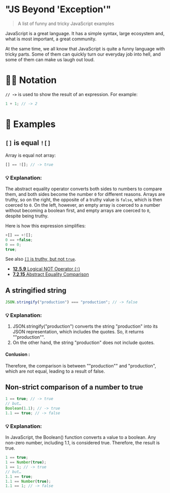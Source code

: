 # "JS Beyond 'Exception'"

> A list of funny and tricky JavaScript examples

JavaScript is a great language. It has a simple syntax, large ecosystem and, what is most important, a great community.

At the same time, we all know that JavaScript is quite a funny language with tricky parts. Some of them can quickly turn our everyday job into hell, and some of them can make us laugh out loud.

# ✍🏻 Notation

**`// ->`** is used to show the result of an expression. For example:

```js
1 + 1; // -> 2
```

# 👀 Examples

## `[]` is equal `![]`

Array is equal not array:

```js
[] == ![]; // -> true
```

### 💡 Explanation:

The abstract equality operator converts both sides to numbers to compare them, and both sides become the number `0` for different reasons. Arrays are truthy, so on the right, the opposite of a truthy value is `false`, which is then coerced to `0`. On the left, however, an empty array is coerced to a number without becoming a boolean first, and empty arrays are coerced to `0`, despite being truthy.

Here is how this expression simplifies:

```js
+[] == +![];
0 == +false;
0 == 0;
true;
```

See also [`[]` is truthy, but not `true`](#-is-truthy-but-not-true).

- [**12.5.9** Logical NOT Operator (`!`)](https://www.ecma-international.org/ecma-262/#sec-logical-not-operator)
- [**7.2.15** Abstract Equality Comparison](https://262.ecma-international.org/11.0/index.html#sec-abstract-equality-comparison)

##  A stringified string

```js
JSON.stringify("production") === "production"; // -> false
```
### 💡 Explanation:
1. JSON.stringify("production") converts the string "production" into its JSON representation, which includes the quotes. So, it returns "\"production\"".
2. On the other hand, the string "production" does not include quotes.

#### Conlusion :
Therefore, the comparison is between "\"production\"" and "production", which are not equal, leading to a result of false.

##  Non-strict comparison of a number to true

```js
1 == true; // -> true
// but…
Boolean(1.1); // -> true
1.1 == true; // -> false
```
### 💡 Explanation:
In JavaScript, the Boolean() function converts a value to a boolean. Any non-zero number, including 1.1, is considered true. Therefore, the result is true.

```js
1 == true;
1 == Number(true);
1 == 1; // -> true
// but…
1.1 == true;
1.1 == Number(true);
1.1 == 1; // -> false
```












